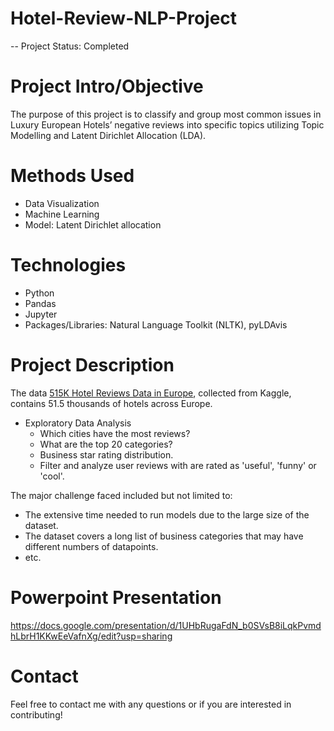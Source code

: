 # Hotel-Review-NLP-Project

-- Project Status: Completed

# Project Intro/Objective
The purpose of this project is to classify and group most common issues in Luxury European Hotels’ negative reviews into specific topics utilizing Topic Modelling and Latent Dirichlet Allocation (LDA).

# Methods Used
* Data Visualization 
* Machine Learning
* Model: Latent Dirichlet allocation

# Technologies
* Python
* Pandas
* Jupyter
* Packages/Libraries: Natural Language Toolkit (NLTK), pyLDAvis

# Project Description
The data [515K Hotel Reviews Data in Europe](https://www.kaggle.com/jiashenliu/515k-hotel-reviews-data-in-europe), collected from Kaggle, contains 51.5 thousands of hotels across Europe.

* Exploratory Data Analysis
  * Which cities have the most reviews?
  * What are the top 20 categories?
  * Business star rating distribution.
  * Filter and analyze user reviews with are rated as 'useful', 'funny' or 'cool'.

The major challenge faced included but not limited to:
* The extensive time needed to run models due to the large size of the dataset.
* The dataset covers a long list of business categories that may have different numbers of datapoints.
* etc.

# Powerpoint Presentation
https://docs.google.com/presentation/d/1UHbRugaFdN_b0SVsB8iLqkPvmdhLbrH1KKwEeVafnXg/edit?usp=sharing

# Contact
Feel free to contact me with any questions or if you are interested in contributing!

